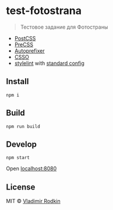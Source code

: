 # test-fotostrana

> Тестовое задание для Фотостраны

- [PostCSS](https://github.com/postcss/postcss)
- [PreCSS](https://github.com/jonathantneal/precss)
- [Autoprefixer](https://github.com/postcss/autoprefixer)
- [CSSO](https://github.com/css/csso)
- [stylelint](https://github.com/stylelint/stylelint) with [standard config](https://github.com/stylelint/stylelint-config-standard)

## Install
```
npm i
```

## Build
```
npm run build
```

## Develop
```
npm start
```
Open [localhost:8080](http://localhost:8080/)

## License
MIT © [Vladimir Rodkin](https://github.com/VovanR)
